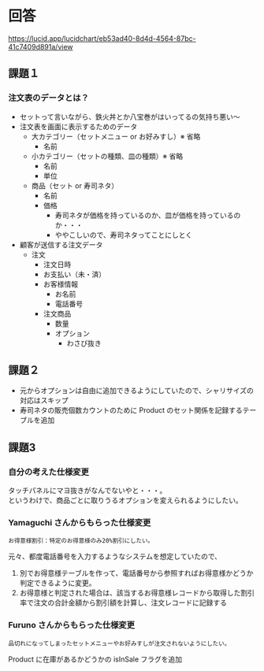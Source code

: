 # 回答

https://lucid.app/lucidchart/eb53ad40-8d4d-4564-87bc-41c7409d891a/view

## 課題１

### 注文表のデータとは？

- セットって言いながら、鉄火丼とか八宝巻がはいってるの気持ち悪い〜
- 注文表を画面に表示するためのデータ
    - 大カテゴリー（セットメニュー or お好みすし）※ 省略
        - 名前
    - 小カテゴリー（セットの種類、皿の種類）※ 省略
        - 名前
        - 単位
    - 商品（セット or 寿司ネタ）
        - 名前
        - 価格
            - 寿司ネタが価格を持っているのか、皿が価格を持っているのか・・・
            - ややこしいので、寿司ネタってことにしとく
- 顧客が送信する注文データ
    - 注文
        - 注文日時
        - お支払い（未・済）
        - お客様情報
            - お名前
            - 電話番号
        - 注文商品
            - 数量
            - オプション
                - わさび抜き  
                
## 課題２

- 元からオプションは自由に追加できるようにしていたので、シャリサイズの対応はスキップ
- 寿司ネタの販売個数カウントのために Product のセット関係を記録するテーブルを追加

## 課題3

### 自分の考えた仕様変更

タッチパネルにマヨ抜きがなんでないやと・・・。  
というわけで、商品ごとに取りうるオプションを変えられるようにしたい。

### Yamaguchi さんからもらった仕様変更

```
お得意様割引：特定のお得意様のみ20%割引にしたい。
```

元々、都度電話番号を入力するようなシステムを想定していたので、

1. 別でお得意様テーブルを作って、電話番号から参照すればお得意様かどうか判定できるように変更。
2. お得意様と判定された場合は、該当するお得意様レコードから取得した割引率で注文の合計金額から割引額を計算し、注文レコードに記録する

### Furuno さんからもらった仕様変更

```
品切れになってしまったセットメニューやお好みすしが注文されないようにしたい。
```

Product に在庫があるかどうかの isInSale フラグを追加
